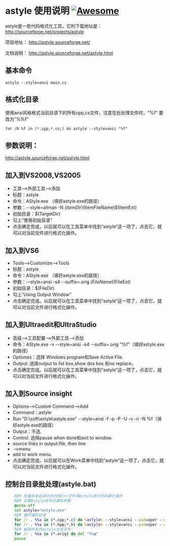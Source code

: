 # astyle 使用说明 [![Awesome](https://cdn.rawgit.com/sindresorhus/awesome/d7305f38d29fed78fa85652e3a63e154dd8e8829/media/badge.svg)](https://github.com/sindresorhus/awesome)

astyle是一款代码格式化工具，它的下载地址是：
http://sourceforge.net/projects/astyle

项目地址：
http://astyle.sourceforge.net/

文档说明：
http://astyle.sourceforge.net/astyle.html

## 基本命令

`astyle --style=ansi main.cs`

## 格式化目录

使用ansi风格格式当前目录下的所有cpp,cs文件，注意在批处理文件时，"%f" 要改为"%%f"

`for /R %f in (*.cpp;*.cs;) do astyle --style=ansi "%f"`

## 参数说明：

http://astyle.sourceforge.net/astyle.html


## 加入到VS2008,VS2005

+ 工具——>外部工具——>添加
+ 标题：astyle
+ 命令：AStyle.exe （填好astyle.exe的路径）
+ 参数：--style=allman -N $(ItemDir)$(ItemFileName)$(ItemExt)
+ 初始目录：$(TargetDir)
+ 勾上“使用初始目录”
+ 点击确定完成，以后就可以在工具菜单中找到“astyle“这一项了，点击它，就可以对当前文件进行格式化操作。

## 加入到VS6

+ Tools——>Customize——>Tools
+ 标题：astyle
+ 命令：AStyle.exe （填好astyle.exe的路径）
+ 参数：--style=ansi -s4 --suffix=.orig $(FileName)$(FileExt)
+ 初始目录：$(FileDir)
+ 勾上“Using Output Window”
+ 点击确定完成。以后就可以在工具菜单中找到“astyle“这一项了，点击它，就可以对当前文件进行格式化操作。

## 加入到Ultraedit和UltraStudio

+ 高级-->工具配置——>外部工具——>添加
+ 命令：AStyle.exe -v --style=ansi -s4 --suffix=.orig "%f"（填好astyle.exe的路径）
+ Optiones：选择 Windows program和Save Active File.
+ Output: 选择output to list box,show dos box 和no replace。
+ 点击确定完成。以后就可以在工具菜单中找到“astyle“这一项了，点击它，就可以对当前文件进行格式化操作。

## 加入到Source insight

+ Options-->Custom Command-->Add
+ Command：astyle
+ Run "D:\soft\astyle\astyle.exe" --style=ansi  -f  -p -P -U -v -n -N  %f（填好astyle.exe的路径）
+ Output：不选.
+ Control: 选择pause when done和exit to window.
+ source links in output:file, then line
+ -->menu
+ add to work menu.
+ 点击确定完成。以后就可以在Work菜单中找到“astyle“这一项了，点击它，就可以对当前文件进行格式化操作。

## 控制台目录批处理(astyle.bat)

```bat
	REM 批量将本目录中的所有C++文件用Astyle进行代码美化操作
	REM 设置Astyle命令位置和参数
	@echo off
	set astyle="astyle.exe"
	REM 循环遍历目录
	for /r . %%a in (*.cpp;*.c) do %astyle% --style=ansi --pad=oper --unpad=paren -s4 -n "%%a"
	for /r . %%a in (*.hpp;*.h) do %astyle% --style=ansi --pad=oper --unpad=paren -s4 -n "%%a"
	REM 删除所有的astyle生成文件
	for /r . %%a in (*.orig) do del "%%a"
	pause
```

